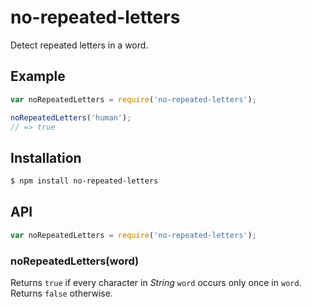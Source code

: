 # no-repeated-letters

Detect repeated letters in a word.

## Example

``` javascript
var noRepeatedLetters = require('no-repeated-letters');

noRepeatedLetters('human');
// => true
```

## Installation

``` bash
$ npm install no-repeated-letters
```

## API

``` javascript
var noRepeatedLetters = require('no-repeated-letters');
```

### noRepeatedLetters(word)

Returns `true` if every character in _String_ `word` occurs only once in `word`.
Returns `false` otherwise.